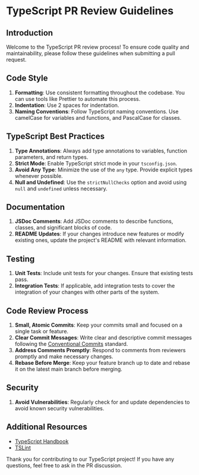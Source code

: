 # TypeScript PR Review Guidelines

## Introduction
Welcome to the TypeScript PR review process! To ensure code quality and maintainability, please follow these guidelines when submitting a pull request.

## Code Style
1. **Formatting**: Use consistent formatting throughout the codebase. You can use tools like Prettier to automate this process.
2. **Indentation**: Use 2 spaces for indentation.
3. **Naming Conventions**: Follow TypeScript naming conventions. Use camelCase for variables and functions, and PascalCase for classes.

## TypeScript Best Practices
1. **Type Annotations**: Always add type annotations to variables, function parameters, and return types.
2. **Strict Mode**: Enable TypeScript strict mode in your `tsconfig.json`.
3. **Avoid Any Type**: Minimize the use of the `any` type. Provide explicit types whenever possible.
4. **Null and Undefined**: Use the `strictNullChecks` option and avoid using `null` and `undefined` unless necessary.

## Documentation
1. **JSDoc Comments**: Add JSDoc comments to describe functions, classes, and significant blocks of code.
2. **README Updates**: If your changes introduce new features or modify existing ones, update the project's README with relevant information.

## Testing
1. **Unit Tests**: Include unit tests for your changes. Ensure that existing tests pass.
2. **Integration Tests**: If applicable, add integration tests to cover the integration of your changes with other parts of the system.

## Code Review Process
1. **Small, Atomic Commits**: Keep your commits small and focused on a single task or feature.
2. **Clear Commit Messages**: Write clear and descriptive commit messages following the [Conventional Commits](https://www.conventionalcommits.org/) standard.
3. **Address Comments Promptly**: Respond to comments from reviewers promptly and make necessary changes.
4. **Rebase Before Merge**: Keep your feature branch up to date and rebase it on the latest main branch before merging.

## Security
1. **Avoid Vulnerabilities**: Regularly check for and update dependencies to avoid known security vulnerabilities.

## Additional Resources
- [TypeScript Handbook](https://www.typescriptlang.org/docs/)
- [TSLint](https://palantir.github.io/tslint/)

Thank you for contributing to our TypeScript project! If you have any questions, feel free to ask in the PR discussion.
